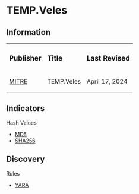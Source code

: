 # TEMP.Veles

## Information
<table>
  <tr>
    <td>
      <h3>Publisher</h3>
    </td>
    <td>
      <h3>Title</h3>
    </td>
    <td>
      <h3>Last Revised</h3>
    </td>
  </tr>
  <tr>
    <td>
      <a href="https://attack.mitre.org/groups/G0088/">MITRE</a>
    </td>
    <td>
      <p>TEMP.Veles</p>
    </td>
    <td>
      <p>April 17, 2024</p>
    </td>
  </tr>
</table>

## Indicators
Hash Values
- <a href="">MD5</a>
- <a href="">SHA256</a>

## Discovery
Rules
- <a href="">YARA</a>
